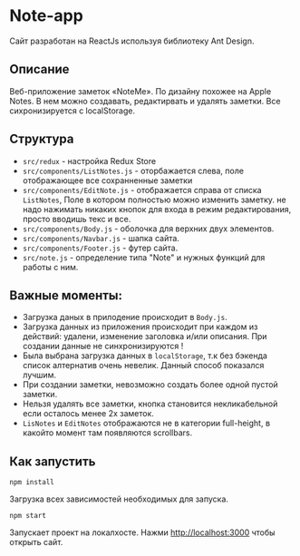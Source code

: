 # Note-app

Сайт разработан на ReactJs используя библиотеку Ant Design.

## Описание
Веб-приложение заметок «NoteMe». По дизайну похожее на Apple Notes. 
В нем можно создавать, редактирвать и удалять заметки. 
Все сихронизируется с localStorage.

## Структура
- `src/redux` - настройка Redux Store
- `src/components/ListNotes.js` - оторбажается слева, поле отображающее все сохранненные заметки
- `src/components/EditNote.js` - отображается справа от списка `ListNotes`, Поле в котором полностью можно изменить заметку. не надо нажимать никаких кнопок для входа в режим редактирования, просто вводишь текс и все.
- `src/components/Body.js` - оболочка для верхних двух элементов.
- `src/components/Navbar.js` - шапка сайта.
- `src/components/Footer.js` - футер сайта.
- `src/note.js` - определение типа "Note" и нужных функций для работы с ним.

## Важные моменты:
- Загрузка даных в прилодение происходит в `Body.js`.
- Загрузка данных из приложения происходит при каждом из действий: удалени, изменение заголовка и/или описания. При создании данные не синхронизируются !
- Была выбрана загрузка данных в `localStorage`, т.к без бэкенда список алтернатив очень невелик. Данный способ показался лучшим.
- При создании заметки, невозможно создать более одной пустой заметки.
- Нельзя удалять все заметки, кнопка становится некликабельной если осталось менее 2х заметок.
- `LisNotes` и `EditNotes` отображаются не в категории full-height, в какойто момент там появляются scrollbars.

## Как запустить
 `npm install`

Загрузка всех зависимостей необходимых для запуска.

 `npm start`

Запускает проект на локалхосте. 
Нажми [http://localhost:3000](http://localhost:3000) чтобы открыть сайт.

